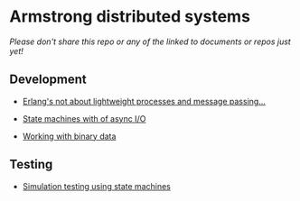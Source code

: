 # Armstrong distributed systems

*Please don't share this repo or any of the linked to documents or repos just yet!*

## Development

* [Erlang's not about lightweight processes and message
  passing...](docs/erlang-is-not-about.md)

* [State machines with of async I/O](https://github.com/stevana/coroutine-state-machines)

* [Working with binary data](https://github.com/stevana/bits-and-bobs)

## Testing

* [Simulation testing using state
  machines](https://github.com/stevana/property-based-testing-stateful-systems-tutorial)
